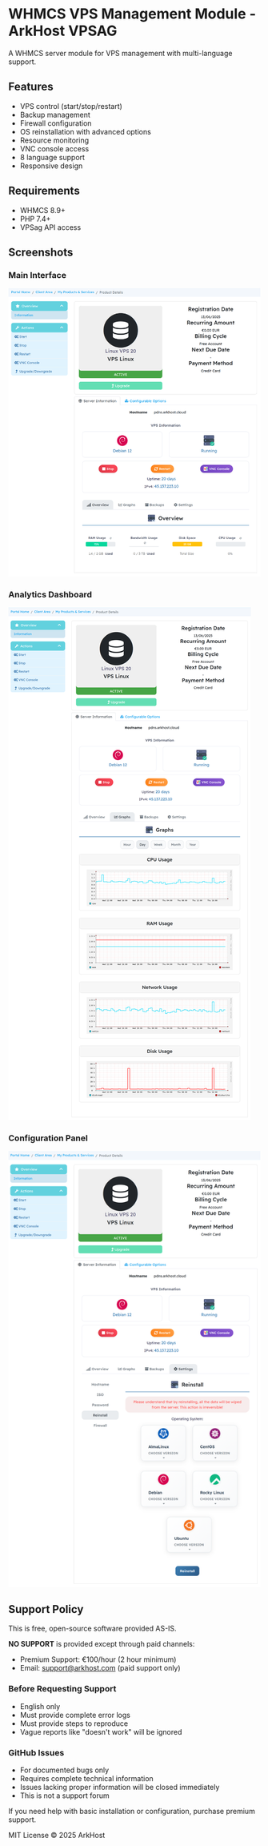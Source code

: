 # WHMCS VPS Management Module - ArkHost VPSAG

A WHMCS server module for VPS management with multi-language support.

## Features

- VPS control (start/stop/restart)
- Backup management
- Firewall configuration
- OS reinstallation with advanced options
- Resource monitoring
- VNC console access
- 8 language support
- Responsive design

## Requirements

- WHMCS 8.9+
- PHP 7.4+
- VPSag API access

## Screenshots

### Main Interface
![Main Dashboard](screenshots/vpsag1.png)

### Analytics Dashboard
![Settings](screenshots/vpsag2.png)

### Configuration Panel
![Analytics](screenshots/vpsag3.png)

## Support Policy

This is free, open-source software provided AS-IS.

**NO SUPPORT** is provided except through paid channels:
- Premium Support: €100/hour (2 hour minimum)
- Email: support@arkhost.com (paid support only)

### Before Requesting Support
- English only
- Must provide complete error logs
- Must provide steps to reproduce
- Vague reports like "doesn't work" will be ignored

### GitHub Issues
- For documented bugs only
- Requires complete technical information
- Issues lacking proper information will be closed immediately
- This is not a support forum

If you need help with basic installation or configuration, purchase premium support.

MIT License
© 2025 ArkHost
